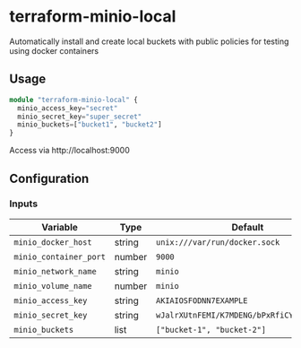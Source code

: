 # terraform-minio-local

Automatically install and create local buckets with public policies for testing using docker containers

## Usage

```tf
module "terraform-minio-local" {
  minio_access_key="secret"
  minio_secret_key="super_secret"
  minio_buckets=["bucket1", "bucket2"]
}
```

Access via http://localhost:9000

## Configuration


### Inputs

| Variable               | Type   | Default                                    |
|------------------------|--------|--------------------------------------------|
| `minio_docker_host`    | string | `unix:///var/run/docker.sock`              |
| `minio_container_port` | number | `9000`                                     |
| `minio_network_name`   | string | `minio`                                    |
| `minio_volume_name`    | number | `minio`                                    |
| `minio_access_key`     | string | `AKIAIOSFODNN7EXAMPLE`                     |
| `minio_secret_key`     | string | `wJalrXUtnFEMI/K7MDENG/bPxRfiCYEXAMPLEKEY` |
| `minio_buckets`        | list   | `["bucket-1", "bucket-2"]`                 |
